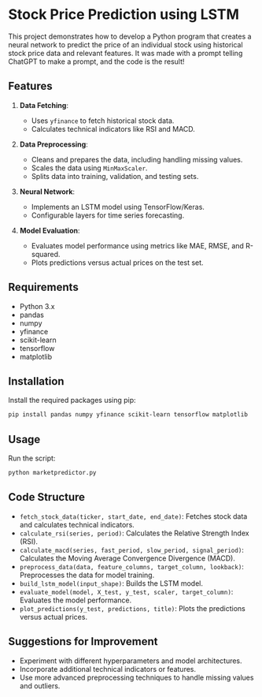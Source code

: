 # Stock Price Prediction using LSTM

This project demonstrates how to develop a Python program that creates a neural network to predict the price of an individual stock using historical stock price data and relevant features.
It was made with a prompt telling ChatGPT to make a prompt, and the code is the result!

## Features

1. **Data Fetching**: 
    - Uses `yfinance` to fetch historical stock data.
    - Calculates technical indicators like RSI and MACD.

2. **Data Preprocessing**:
    - Cleans and prepares the data, including handling missing values.
    - Scales the data using `MinMaxScaler`.
    - Splits data into training, validation, and testing sets.

3. **Neural Network**:
    - Implements an LSTM model using TensorFlow/Keras.
    - Configurable layers for time series forecasting.

4. **Model Evaluation**:
    - Evaluates model performance using metrics like MAE, RMSE, and R-squared.
    - Plots predictions versus actual prices on the test set.

## Requirements

- Python 3.x
- pandas
- numpy
- yfinance
- scikit-learn
- tensorflow
- matplotlib

## Installation

Install the required packages using pip:

```bash
pip install pandas numpy yfinance scikit-learn tensorflow matplotlib
```

## Usage

Run the script:

```bash
python marketpredictor.py
```

## Code Structure

- `fetch_stock_data(ticker, start_date, end_date)`: Fetches stock data and calculates technical indicators.
- `calculate_rsi(series, period)`: Calculates the Relative Strength Index (RSI).
- `calculate_macd(series, fast_period, slow_period, signal_period)`: Calculates the Moving Average Convergence Divergence (MACD).
- `preprocess_data(data, feature_columns, target_column, lookback)`: Preprocesses the data for model training.
- `build_lstm_model(input_shape)`: Builds the LSTM model.
- `evaluate_model(model, X_test, y_test, scaler, target_column)`: Evaluates the model performance.
- `plot_predictions(y_test, predictions, title)`: Plots the predictions versus actual prices.

## Suggestions for Improvement

- Experiment with different hyperparameters and model architectures.
- Incorporate additional technical indicators or features.
- Use more advanced preprocessing techniques to handle missing values and outliers.